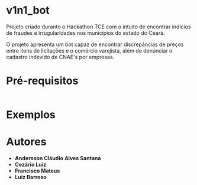 # v1n1_bot
Projeto criado duranto o Hackathon TCE com o intuito de encontrar indícios de fraudes e irrugularidades nos municípios do estado do Ceará.

O projeto apresenta um bot capaz de encontrar discrepâncias de preços entre itens de licitações e o comércio varejista, além de denúnciar 
o cadastro indevido de CNAE's por empresas.

# Pré-requisitos
```
```
# Exemplos

# Autores
* **Andersson Cláudio Alves Santana**
* **Cezário Luiz**
* **Francisco Mateus**
* **Luiz Barroso**

